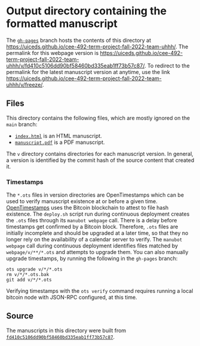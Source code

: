 # Output directory containing the formatted manuscript

The [`gh-pages`](https://github.com/uiceds/cee-492-term-project-fall-2022-team-uhhh/tree/gh-pages) branch hosts the contents of this directory at <https://uiceds.github.io/cee-492-term-project-fall-2022-team-uhhh/>.
The permalink for this webpage version is <https://uiceds.github.io/cee-492-term-project-fall-2022-team-uhhh/v/fd410c5106dd90bf58460bd335eab1ff73b57c87/>.
To redirect to the permalink for the latest manuscript version at anytime, use the link <https://uiceds.github.io/cee-492-term-project-fall-2022-team-uhhh/v/freeze/>.

## Files

This directory contains the following files, which are mostly ignored on the `main` branch:

+ [`index.html`](index.html) is an HTML manuscript.
+ [`manuscript.pdf`](manuscript.pdf) is a PDF manuscript.

The `v` directory contains directories for each manuscript version.
In general, a version is identified by the commit hash of the source content that created it.

### Timestamps

The `*.ots` files in version directories are OpenTimestamps which can be used to verify manuscript existence at or before a given time.
[OpenTimestamps](https://opentimestamps.org/) uses the Bitcoin blockchain to attest to file hash existence.
The `deploy.sh` script run during continuous deployment creates the `.ots` files through its `manubot webpage` call.
There is a delay before timestamps get confirmed by a Bitcoin block.
Therefore, `.ots` files are initially incomplete and should be upgraded at a later time, so that they no longer rely on the availability of a calendar server to verify.
The `manubot webpage` call during continuous deployment identifies files matched by `webpage/v/**/*.ots` and attempts to upgrade them.
You can also manually upgrade timestamps, by running the following in the `gh-pages` branch:

```shell
ots upgrade v/*/*.ots
rm v/*/*.ots.bak
git add v/*/*.ots
```

Verifying timestamps with the `ots verify` command requires running a local bitcoin node with JSON-RPC configured, at this time.

## Source

The manuscripts in this directory were built from
[`fd410c5106dd90bf58460bd335eab1ff73b57c87`](https://github.com/uiceds/cee-492-term-project-fall-2022-team-uhhh/commit/fd410c5106dd90bf58460bd335eab1ff73b57c87).
